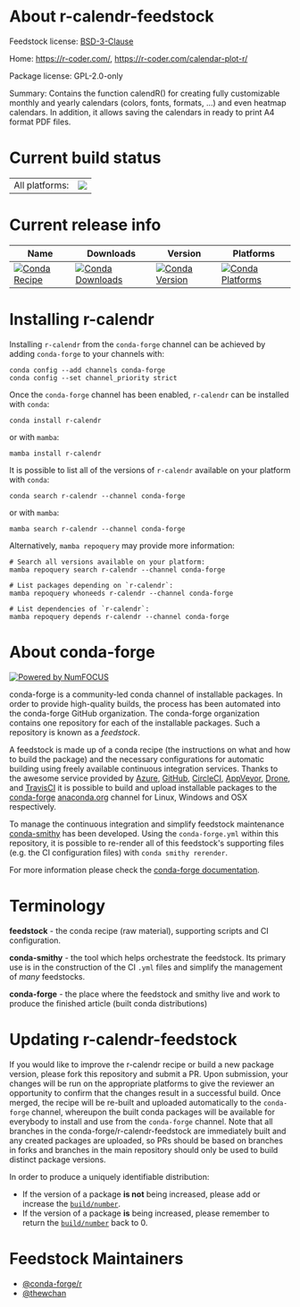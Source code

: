 About r-calendr-feedstock
=========================

Feedstock license: [BSD-3-Clause](https://github.com/conda-forge/r-calendr-feedstock/blob/main/LICENSE.txt)

Home: https://r-coder.com/, https://r-coder.com/calendar-plot-r/

Package license: GPL-2.0-only

Summary: Contains the function calendR() for creating fully customizable monthly and yearly calendars (colors, fonts, formats, ...) and even heatmap calendars. In addition, it allows saving the calendars in ready to print A4 format PDF files.

Current build status
====================


<table><tr><td>All platforms:</td>
    <td>
      <a href="https://dev.azure.com/conda-forge/feedstock-builds/_build/latest?definitionId=18154&branchName=main">
        <img src="https://dev.azure.com/conda-forge/feedstock-builds/_apis/build/status/r-calendr-feedstock?branchName=main">
      </a>
    </td>
  </tr>
</table>

Current release info
====================

| Name | Downloads | Version | Platforms |
| --- | --- | --- | --- |
| [![Conda Recipe](https://img.shields.io/badge/recipe-r--calendr-green.svg)](https://anaconda.org/conda-forge/r-calendr) | [![Conda Downloads](https://img.shields.io/conda/dn/conda-forge/r-calendr.svg)](https://anaconda.org/conda-forge/r-calendr) | [![Conda Version](https://img.shields.io/conda/vn/conda-forge/r-calendr.svg)](https://anaconda.org/conda-forge/r-calendr) | [![Conda Platforms](https://img.shields.io/conda/pn/conda-forge/r-calendr.svg)](https://anaconda.org/conda-forge/r-calendr) |

Installing r-calendr
====================

Installing `r-calendr` from the `conda-forge` channel can be achieved by adding `conda-forge` to your channels with:

```
conda config --add channels conda-forge
conda config --set channel_priority strict
```

Once the `conda-forge` channel has been enabled, `r-calendr` can be installed with `conda`:

```
conda install r-calendr
```

or with `mamba`:

```
mamba install r-calendr
```

It is possible to list all of the versions of `r-calendr` available on your platform with `conda`:

```
conda search r-calendr --channel conda-forge
```

or with `mamba`:

```
mamba search r-calendr --channel conda-forge
```

Alternatively, `mamba repoquery` may provide more information:

```
# Search all versions available on your platform:
mamba repoquery search r-calendr --channel conda-forge

# List packages depending on `r-calendr`:
mamba repoquery whoneeds r-calendr --channel conda-forge

# List dependencies of `r-calendr`:
mamba repoquery depends r-calendr --channel conda-forge
```


About conda-forge
=================

[![Powered by
NumFOCUS](https://img.shields.io/badge/powered%20by-NumFOCUS-orange.svg?style=flat&colorA=E1523D&colorB=007D8A)](https://numfocus.org)

conda-forge is a community-led conda channel of installable packages.
In order to provide high-quality builds, the process has been automated into the
conda-forge GitHub organization. The conda-forge organization contains one repository
for each of the installable packages. Such a repository is known as a *feedstock*.

A feedstock is made up of a conda recipe (the instructions on what and how to build
the package) and the necessary configurations for automatic building using freely
available continuous integration services. Thanks to the awesome service provided by
[Azure](https://azure.microsoft.com/en-us/services/devops/), [GitHub](https://github.com/),
[CircleCI](https://circleci.com/), [AppVeyor](https://www.appveyor.com/),
[Drone](https://cloud.drone.io/welcome), and [TravisCI](https://travis-ci.com/)
it is possible to build and upload installable packages to the
[conda-forge](https://anaconda.org/conda-forge) [anaconda.org](https://anaconda.org/)
channel for Linux, Windows and OSX respectively.

To manage the continuous integration and simplify feedstock maintenance
[conda-smithy](https://github.com/conda-forge/conda-smithy) has been developed.
Using the ``conda-forge.yml`` within this repository, it is possible to re-render all of
this feedstock's supporting files (e.g. the CI configuration files) with ``conda smithy rerender``.

For more information please check the [conda-forge documentation](https://conda-forge.org/docs/).

Terminology
===========

**feedstock** - the conda recipe (raw material), supporting scripts and CI configuration.

**conda-smithy** - the tool which helps orchestrate the feedstock.
                   Its primary use is in the construction of the CI ``.yml`` files
                   and simplify the management of *many* feedstocks.

**conda-forge** - the place where the feedstock and smithy live and work to
                  produce the finished article (built conda distributions)


Updating r-calendr-feedstock
============================

If you would like to improve the r-calendr recipe or build a new
package version, please fork this repository and submit a PR. Upon submission,
your changes will be run on the appropriate platforms to give the reviewer an
opportunity to confirm that the changes result in a successful build. Once
merged, the recipe will be re-built and uploaded automatically to the
`conda-forge` channel, whereupon the built conda packages will be available for
everybody to install and use from the `conda-forge` channel.
Note that all branches in the conda-forge/r-calendr-feedstock are
immediately built and any created packages are uploaded, so PRs should be based
on branches in forks and branches in the main repository should only be used to
build distinct package versions.

In order to produce a uniquely identifiable distribution:
 * If the version of a package **is not** being increased, please add or increase
   the [``build/number``](https://docs.conda.io/projects/conda-build/en/latest/resources/define-metadata.html#build-number-and-string).
 * If the version of a package **is** being increased, please remember to return
   the [``build/number``](https://docs.conda.io/projects/conda-build/en/latest/resources/define-metadata.html#build-number-and-string)
   back to 0.

Feedstock Maintainers
=====================

* [@conda-forge/r](https://github.com/orgs/conda-forge/teams/r/)
* [@thewchan](https://github.com/thewchan/)

